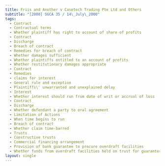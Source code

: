 ```yaml
---
title: Friis and Another v Casetech Trading Pte Ltd and Others
subtitle: "[2000] SGCA 35 / 14\_July\_2000"
tags:
  - Contract
  - Contractual terms
  - Whether plaintiff has right to account of share of profits
  - Contract
  - Discharge
  - Breach of contract
  - Remedies for breach of contract
  - Whether damages sufficient
  - Whether plaintiffs entitled to an account of profits
  - Whether restitutionary damages appropriate
  - Contract
  - Remedies
  - claims for interest
  - General rule and exception
  - Plaintiffs\' unwarranted and unexplained delay
  - Interest
  - Whether interest should run from date of writ or accrual of loss
  - Contract
  - Discharge
  - Whether defendant a party to oral agreement
  - Limitation of Actions
  - When time begins to run
  - Breach of contract
  - Whether claim time-barred
  - Trusts
  - Constructive trusts
  - Commercial financing arrangement
  - Provision of bank guarantee to procure overdraft facilities
  - Whether funds from overdraft facilities held on trust for guarantor
layout: single
---
```


